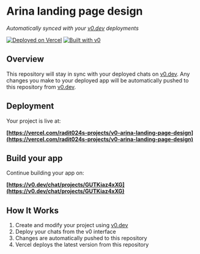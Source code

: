 # Arina landing page design

*Automatically synced with your [v0.dev](https://v0.dev) deployments*

[![Deployed on Vercel](https://img.shields.io/badge/Deployed%20on-Vercel-black?style=for-the-badge&logo=vercel)](https://vercel.com/radit024s-projects/v0-arina-landing-page-design)
[![Built with v0](https://img.shields.io/badge/Built%20with-v0.dev-black?style=for-the-badge)](https://v0.dev/chat/projects/GUTKiaz4xXG)

## Overview

This repository will stay in sync with your deployed chats on [v0.dev](https://v0.dev).
Any changes you make to your deployed app will be automatically pushed to this repository from [v0.dev](https://v0.dev).

## Deployment

Your project is live at:

**[https://vercel.com/radit024s-projects/v0-arina-landing-page-design](https://vercel.com/radit024s-projects/v0-arina-landing-page-design)**

## Build your app

Continue building your app on:

**[https://v0.dev/chat/projects/GUTKiaz4xXG](https://v0.dev/chat/projects/GUTKiaz4xXG)**

## How It Works

1. Create and modify your project using [v0.dev](https://v0.dev)
2. Deploy your chats from the v0 interface
3. Changes are automatically pushed to this repository
4. Vercel deploys the latest version from this repository